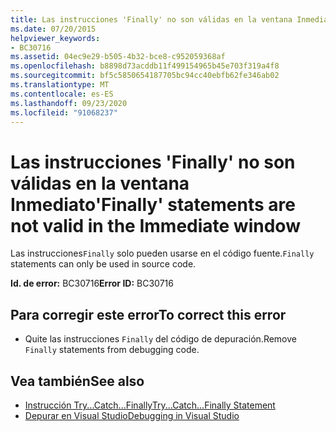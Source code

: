 ```yaml
---
title: Las instrucciones 'Finally' no son válidas en la ventana Inmediato
ms.date: 07/20/2015
helpviewer_keywords:
- BC30716
ms.assetid: 04ec9e29-b505-4b32-bce8-c952059368af
ms.openlocfilehash: b8898d73acddb11f499154965b45e703f319a4f8
ms.sourcegitcommit: bf5c5850654187705bc94cc40ebfb62fe346ab02
ms.translationtype: MT
ms.contentlocale: es-ES
ms.lasthandoff: 09/23/2020
ms.locfileid: "91068237"
---
```

# <a name="finally-statements-are-not-valid-in-the-immediate-window"></a><span data-ttu-id="5eeac-102">Las instrucciones 'Finally' no son válidas en la ventana Inmediato</span><span class="sxs-lookup"><span data-stu-id="5eeac-102">'Finally' statements are not valid in the Immediate window</span></span>

<span data-ttu-id="5eeac-103">Las instrucciones`Finally` solo pueden usarse en el código fuente.</span><span class="sxs-lookup"><span data-stu-id="5eeac-103">`Finally` statements can only be used in source code.</span></span>  
  
 <span data-ttu-id="5eeac-104">**Id. de error:** BC30716</span><span class="sxs-lookup"><span data-stu-id="5eeac-104">**Error ID:** BC30716</span></span>  
  
## <a name="to-correct-this-error"></a><span data-ttu-id="5eeac-105">Para corregir este error</span><span class="sxs-lookup"><span data-stu-id="5eeac-105">To correct this error</span></span>  
  
- <span data-ttu-id="5eeac-106">Quite las instrucciones `Finally` del código de depuración.</span><span class="sxs-lookup"><span data-stu-id="5eeac-106">Remove `Finally` statements from debugging code.</span></span>  
  
## <a name="see-also"></a><span data-ttu-id="5eeac-107">Vea también</span><span class="sxs-lookup"><span data-stu-id="5eeac-107">See also</span></span>

- [<span data-ttu-id="5eeac-108">Instrucción Try...Catch...Finally</span><span class="sxs-lookup"><span data-stu-id="5eeac-108">Try...Catch...Finally Statement</span></span>](../language-reference/statements/try-catch-finally-statement.md)
- [<span data-ttu-id="5eeac-109">Depurar en Visual Studio</span><span class="sxs-lookup"><span data-stu-id="5eeac-109">Debugging in Visual Studio</span></span>](/visualstudio/debugger/debugger-feature-tour)
